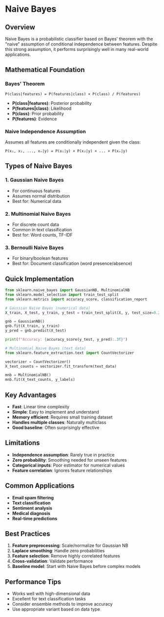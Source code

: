 # Naive Bayes

## Overview
Naive Bayes is a probabilistic classifier based on Bayes' theorem with the "naive" assumption of conditional independence between features. Despite this strong assumption, it performs surprisingly well in many real-world applications.

## Mathematical Foundation

### Bayes' Theorem
```
P(class|features) = P(features|class) × P(class) / P(features)
```

- **P(class|features)**: Posterior probability
- **P(features|class)**: Likelihood
- **P(class)**: Prior probability
- **P(features)**: Evidence

### Naive Independence Assumption
Assumes all features are conditionally independent given the class:
```
P(x₁, x₂, ..., xₙ|y) = P(x₁|y) × P(x₂|y) × ... × P(xₙ|y)
```

## Types of Naive Bayes

### 1. Gaussian Naive Bayes
- For continuous features
- Assumes normal distribution
- Best for: Numerical data

### 2. Multinomial Naive Bayes
- For discrete count data
- Common in text classification
- Best for: Word counts, TF-IDF

### 3. Bernoulli Naive Bayes
- For binary/boolean features
- Best for: Document classification (word presence/absence)

## Quick Implementation

```python
from sklearn.naive_bayes import GaussianNB, MultinomialNB
from sklearn.model_selection import train_test_split
from sklearn.metrics import accuracy_score, classification_report

# Gaussian Naive Bayes (numerical data)
X_train, X_test, y_train, y_test = train_test_split(X, y, test_size=0.2)

gnb = GaussianNB()
gnb.fit(X_train, y_train)
y_pred = gnb.predict(X_test)

print(f"Accuracy: {accuracy_score(y_test, y_pred):.3f}")

# Multinomial Naive Bayes (text data)
from sklearn.feature_extraction.text import CountVectorizer

vectorizer = CountVectorizer()
X_text_counts = vectorizer.fit_transform(text_data)

mnb = MultinomialNB()
mnb.fit(X_text_counts, y_labels)
```

## Key Advantages
- **Fast**: Linear time complexity
- **Simple**: Easy to implement and understand
- **Memory efficient**: Requires small training dataset
- **Handles multiple classes**: Naturally multiclass
- **Good baseline**: Often surprisingly effective

## Limitations
- **Independence assumption**: Rarely true in practice
- **Zero probability**: Smoothing needed for unseen features
- **Categorical inputs**: Poor estimator for numerical values
- **Feature correlation**: Ignores feature relationships

## Common Applications
- **Email spam filtering**
- **Text classification**
- **Sentiment analysis**
- **Medical diagnosis**
- **Real-time predictions**

## Best Practices
1. **Feature preprocessing**: Scale/normalize for Gaussian NB
2. **Laplace smoothing**: Handle zero probabilities
3. **Feature selection**: Remove highly correlated features
4. **Cross-validation**: Validate performance
5. **Baseline model**: Start with Naive Bayes before complex models

## Performance Tips
- Works well with high-dimensional data
- Excellent for text classification tasks
- Consider ensemble methods to improve accuracy
- Use appropriate variant based on data type